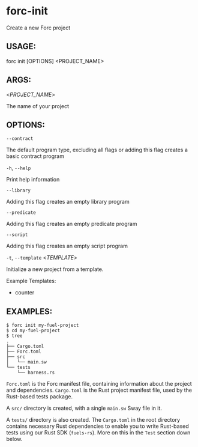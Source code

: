 # forc-init
Create a new Forc project


## USAGE:
forc init [OPTIONS] <PROJECT_NAME>


## ARGS:

<_PROJECT_NAME_>

   The name of your project


## OPTIONS:

`--contract` 

The default program type, excluding all flags or adding this flag
creates a basic contract program

`-h`, `--help` 

Print help information

`--library` 

Adding this flag creates an empty library program

`--predicate` 

Adding this flag creates an empty predicate program

`--script` 

Adding this flag creates an empty script program

`-t`, `--template` <_TEMPLATE_>

Initialize a new project from a template.

Example Templates:
- counter

## EXAMPLES:

```console
$ forc init my-fuel-project
$ cd my-fuel-project
$ tree
.
├── Cargo.toml
├── Forc.toml
├── src
│   └── main.sw
└── tests
    └── harness.rs
```

`Forc.toml` is the Forc manifest file, containing information about the project and dependencies. `Cargo.toml` is the Rust project manifest file, used by the Rust-based tests package.

A `src/` directory is created, with a single `main.sw` Sway file in it.

A `tests/` directory is also created. The `Cargo.toml` in the root directory contains necessary Rust dependencies to enable you to write Rust-based tests using our Rust SDK (`fuels-rs`). More on this in the `Test` section down below.